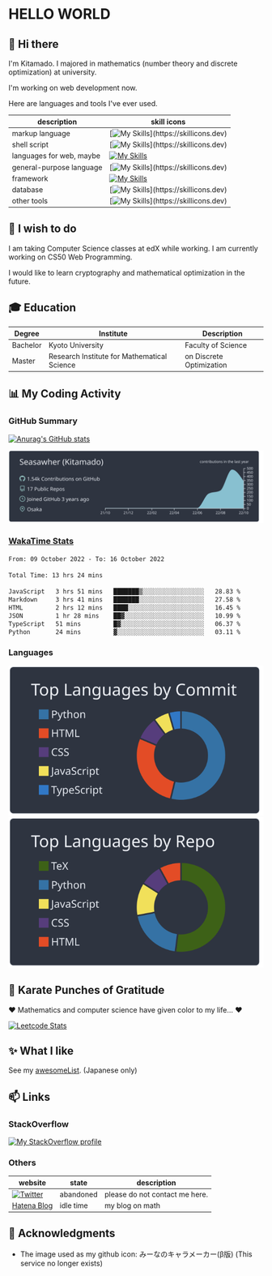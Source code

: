 # HELLO WORLD

## 👋 Hi there

I'm Kitamado. I majored in mathematics (number theory and discrete optimization) at university.

I'm working on web development now.

Here are languages and tools I've ever used.

| description              | skill icons                                                                                            |
| ------------------------ | ------------------------------------------------------------------------------------------------------ |
| markup language          | [![My Skills](https://skillicons.dev/icons?i=latex,md,,)](https://skillicons.dev)                      |
| shell script             | [![My Skills](https://skillicons.dev/icons?i=bash,powershell,,)](https://skillicons.dev)               |
| languages for web, maybe | [![My Skills](https://skillicons.dev/icons?i=php,html,css,js)](https://skillicons.dev)                 |
| general-purpose language | [![My Skills](https://skillicons.dev/icons?i=python,typescript,,)](https://skillicons.dev)             |
| framework                | [![My Skills](https://skillicons.dev/icons?i=bootstrap,jquery,django,laravel)](https://skillicons.dev) |
| database                 | [![My Skills](https://skillicons.dev/icons?i=mysql,sqlite,,)](https://skillicons.dev)                  |
| other tools              | [![My Skills](https://skillicons.dev/icons?i=git,docker,vscode,)](https://skillicons.dev)              |

## 🌱 I wish to do

I am taking Computer Science classes at edX while working. I am currently working on CS50 Web Programming.

I would like to learn cryptography and mathematical optimization in the future.

## 🎓 Education

| Degree   | Institute                                   | Description              |
| -------- | ------------------------------------------- | ------------------------ |
| Bachelor | Kyoto University                            | Faculty of Science       |
| Master   | Research Institute for Mathematical Science | on Discrete Optimization |

## :bar_chart: My Coding Activity

### GitHub Summary

[![Anurag's GitHub stats](https://github-readme-stats.vercel.app/api?username=Seasawher&count_private=true&theme=nord&show_icons=true)](https://github.com/anuraghazra/github-readme-stats)

[![Profile Details](https://raw.githubusercontent.com/Seasawher/Seasawher/main/profile-summary-card-output/nord_dark/0-profile-details.svg)](https://github.com/vn7n24fzkq/github-profile-summary-cards)

### [WakaTime Stats](https://github.com/marketplace/actions/waka-readme)

<!--START_SECTION:waka-->

```text
From: 09 October 2022 - To: 16 October 2022

Total Time: 13 hrs 24 mins

JavaScript   3 hrs 51 mins   ███████▒░░░░░░░░░░░░░░░░░   28.83 %
Markdown     3 hrs 41 mins   ███████░░░░░░░░░░░░░░░░░░   27.58 %
HTML         2 hrs 12 mins   ████░░░░░░░░░░░░░░░░░░░░░   16.45 %
JSON         1 hr 28 mins    ██▓░░░░░░░░░░░░░░░░░░░░░░   10.99 %
TypeScript   51 mins         █▓░░░░░░░░░░░░░░░░░░░░░░░   06.37 %
Python       24 mins         ▓░░░░░░░░░░░░░░░░░░░░░░░░   03.11 %
```

<!--END_SECTION:waka-->

### Languages

[![profile summary card, most commit language](profile-summary-card-output/nord_dark/2-most-commit-language.svg)](https://github.com/vn7n24fzkq/github-profile-summary-cards) [![profile summary card, repos per language](profile-summary-card-output/nord_dark/1-repos-per-language.svg)](https://github.com/vn7n24fzkq/github-profile-summary-cards)

## :punch: Karate Punches of Gratitude

❤️ Mathematics and computer science have given color to my life... ❤️

[![Leetcode Stats](https://leetcard.jacoblin.cool/Seasawher?ext=activity&theme=nord)](https://leetcode.com/Seasawher/)

## :sparkles: What I like

See my [awesomeList](./awesomeList.md). (Japanese only)

## 📫 Links

### StackOverflow

[![My StackOverflow profile](https://stackoverflow-readme-profile.johannchopin.fr/profile/19453583?theme=monokai)](https://stackoverflow.com/users/19453583/kitamado?tab=profile)

### Others

| website                                                                                                                                          | state     | description                    |
| ------------------------------------------------------------------------------------------------------------------------------------------------ | --------- | ------------------------------ |
| [![Twitter](https://img.shields.io/badge/Twitter-%231DA1F2.svg?style=for-the-badge&logo=Twitter&logoColor=white)](https://twitter.com/seasawher) | abandoned | please do not contact me here. |
| [Hatena Blog](https://seasawher.hatenablog.com/)                                                                                                 | idle time | my blog on math                |

## :bow: Acknowledgments

* The image used as my github icon: みーなのキャラメーカー(β版) (This service no longer exists)
